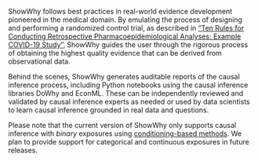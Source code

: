 ShowWhy follows best practices in real-world evidence development pioneered in the medical domain. By emulating the process of designing and performing a randomized control trial, as described in [“Ten Rules for Conducting Retrospective Pharmacoepidemiological Analyses: Example COVID-19 Study”](https://www.frontiersin.org/articles/10.3389/fphar.2021.700776/full"), ShowWhy guides the user through the rigorous process of obtaining the highest quality evidence that can be derived from observational data.​

Behind the scenes, ShowWhy generates auditable reports of the causal inference process, including Python notebooks using the causal inference libraries DoWhy and EconML. These can be independently reviewed and validated by causal inference experts as needed or used by data scientists to learn causal inference grounded in real data and questions.

Please note that the current version of ShowWhy only supports causal inference with _binary_ exposures using [conditioning-based methods](https://causalinference.gitlab.io/kdd-tutorial/methods.html). We plan to provide support for categorical and continuous exposures in future releases.
